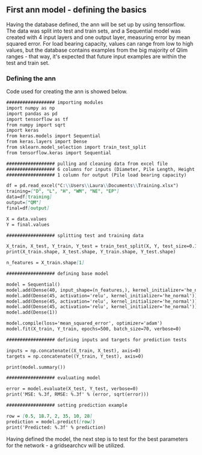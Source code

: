 ## First ann model - defining the basics

Having the database defined, the ann will be set up by using tensorflow. The data was split into test and train sets, and a Sequential model was created with 4 input layers and one output layer, measuring error by mean squared error. For load bearing capacity, values can range from low to high values, but the database contains examples from the big majority of Qlim ranges - that way, it's expected that future input examples are within the test and train set. 

### Defining the ann

Code used for creating the ann is showed below.

```markdown
################## importing modules
import numpy as np
import pandas as pd
import tensorflow as tf
from numpy import sqrt
import keras
from keras.models import Sequential
from keras.layers import Dense
from sklearn.model_selection import train_test_split
from tensorflow.keras import Sequential

################## pulling and cleaning data from excel file
################## 6 columns for inputs (Diameter, Pile Length, Height of Hammer Fall, Weigth of Hammer, Set/10blows, Young's Modulus)
################## 1 column for output (Pile load bearing capacity)

df = pd.read_excel("C:\\Users\\Laura\\Documents\\Training.xlsx")
training=["D", "L", "H", "WM", "NE", "EP"]
data=df[training]
output=["QM"]
final=df[output]

X = data.values
Y = final.values

################## splitting test and training data

X_train, X_test, Y_train, Y_test = train_test_split(X, Y, test_size=0.15)
print(X_train.shape, X_test.shape, Y_train.shape, Y_test.shape)

n_features = X_train.shape[1]

################## defining base model

model = Sequential()
model.add(Dense(40, input_shape=(n_features,), kernel_initializer='he_normal', activation='relu'))
model.add(Dense(45, activation='relu', kernel_initializer='he_normal'))
model.add(Dense(45, activation='relu', kernel_initializer='he_normal'))
model.add(Dense(45, activation='relu', kernel_initializer='he_normal'))
model.add(Dense(1))

model.compile(loss='mean_squared_error', optimizer='adam')
model.fit(X_train, Y_train, epochs=500, batch_size=70, verbose=0)

################## defining inputs and targets for prediction tests

inputs = np.concatenate((X_train, X_test), axis=0)
targets = np.concatenate((Y_train, Y_test), axis=0)

print(model.summary())

################## evaluating model

error = model.evaluate(X_test, Y_test, verbose=0)
print('MSE: %.3f, RMSE: %.3f' % (error, sqrt(error)))

################## setting prediction example

row = [0.5, 18.7, 2, 35, 10, 28]
prediction = model.predict([row])
print('Predicted: %.3f' % prediction)
```

Having defined the model, the next step is to test for the best parameters for the network - a gridsearchcv will be utilized. 
